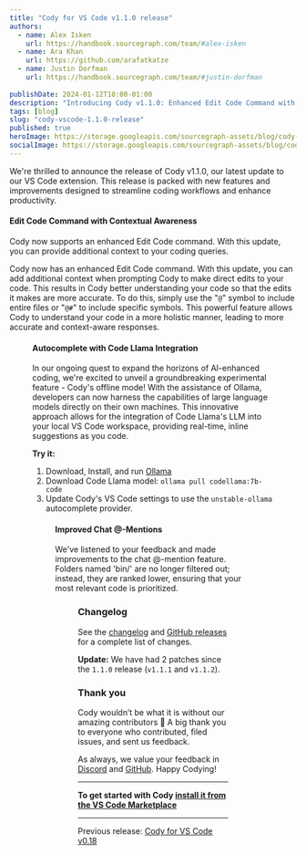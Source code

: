 ```yaml
---
title: "Cody for VS Code v1.1.0 release"
authors:
  - name: Alex Isken
    url: https://handbook.sourcegraph.com/team/#alex-isken
  - name: Ara Khan
    url: https://github.com/arafatkatze
  - name: Justin Dorfman
    url: https://handbook.sourcegraph.com/team/#justin-dorfman
  
publishDate: 2024-01-12T10:00-01:00
description: "Introducing Cody v1.1.0: Enhanced Edit Code Command with Contextual Awareness, Offline Autocomplete with Code Llama Integration, and Improved Chat @-Mentions, aimed at boosting coding productivity in VS Code."
tags: [blog]
slug: "cody-vscode-1.1.0-release"
published: true
heroImage: https://storage.googleapis.com/sourcegraph-assets/blog/cody-vscode-1.1.0-og-image.png
socialImage: https://storage.googleapis.com/sourcegraph-assets/blog/cody-vscode-1.1.0-og-image.png
---
```


We're thrilled to announce the release of Cody v1.1.0, our latest update to our VS Code extension. This release is packed with new features and improvements designed to streamline coding workflows and enhance productivity.


#### Edit Code Command with Contextual Awareness

Cody now supports an enhanced Edit Code command. With this update, you can provide additional context to your coding queries. 

Cody now has an enhanced Edit Code command. With this update, you can add additional context when prompting Cody to make direct edits to your code. This results in Cody better understanding your code so that the edits it makes are more accurate. To do this, simply use the "`@`" symbol to include entire files or "`@#`" to include specific symbols. This powerful feature allows Cody to understand your code in a more holistic manner, leading to more accurate and context-aware responses.

<Figure 
  src="https://storage.googleapis.com/sourcegraph-assets/blog/cody-vscode-1.1.0-at-bang-1.gif"
  alt="Edit Code Command with Contextual Awareness"
  caption="Edit Code Command with Contextual Awareness"
/>

#### Autocomplete with Code Llama Integration

In our ongoing quest to expand the horizons of AI-enhanced coding, we're excited to unveil a groundbreaking experimental feature - Cody's offline mode! With the assistance of Ollama, developers can now harness the capabilities of large language models directly on their own machines. This innovative approach allows for the integration of Code Llama's LLM into your local VS Code workspace, providing real-time, inline suggestions as you code.

**Try it:** 
1. Download, Install, and run [Ollama](https://ollama.ai/download)
1. Download Code Llama model: `ollama pull codellama:7b-code`
1. Update Cody's VS Code settings to use the `unstable-ollama` autocomplete provider.

<Figure 
  src="https://storage.googleapis.com/sourcegraph-assets/blog/cody-vscode-1.1.0-ollama-2.gif"
  alt="Autocomplete with the help of Ollama"
  caption="Autocomplete with the help of Ollama"
/>

#### Improved Chat @-Mentions

We've listened to your feedback and made improvements to the chat @-mention feature. Folders named 'bin/' are no longer filtered out; instead, they are ranked lower, ensuring that your most relevant code is prioritized. 

<Figure 
  src="https://storage.googleapis.com/sourcegraph-assets/blog/cody-vscode-1.1.0-bin-3.png"
  alt="Improved Chat @-Mentions"
  caption="Improved Chat @-Mentions"
/>

### Changelog

See the [changelog](https://github.com/sourcegraph/cody/compare/vscode-v1.0.5...vscode-v1.1.0) and [GitHub releases](https://github.com/sourcegraph/cody/releases) for a complete list of changes.

**Update:** We have had 2 patches since the `1.1.0` release (`v1.1.1` and `v1.1.2`).

### Thank you

Cody wouldn’t be what it is without our amazing contributors 💖 A big thank you to everyone who contributed, filed issues, and sent us feedback.

As always, we value your feedback in [Discord](https://discord.com/servers/sourcegraph-969688426372825169) and [GitHub](https://github.com/sourcegraph/cody/issues/new/choose). Happy Codying!

---

**To get started with Cody [install it from the VS Code Marketplace](https://marketplace.visualstudio.com/items?itemName=sourcegraph.cody-ai)**


---

Previous release: [Cody for VS Code v0.18](/blog/cody-vscode-0-18-release)